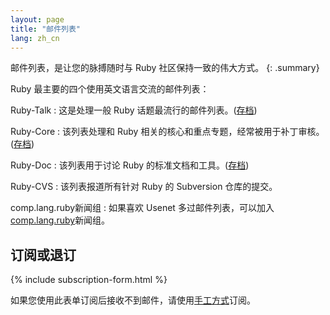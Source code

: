 ```yaml
---
layout: page
title: "邮件列表"
lang: zh_cn
---
```


邮件列表，是让您的脉搏随时与 Ruby 社区保持一致的伟大方式。
{: .summary}

Ruby 最主要的四个使用英文语言交流的邮件列表：

Ruby-Talk
: 这是处理一般 Ruby 话题最流行的邮件列表。([存档][4])

Ruby-Core
: 该列表处理和 Ruby 相关的核心和重点专题，经常被用于补丁审核。([存档][5])

Ruby-Doc
: 该列表用于讨论 Ruby 的标准文档和工具。([存档][6])

Ruby-CVS
: 该列表报道所有针对 Ruby 的 Subversion 仓库的提交。

comp.lang.ruby新闻组
: 如果喜欢 Usenet 多过邮件列表，可以加入[comp.lang.ruby](news:comp.lang.ruby)新闻组。

## 订阅或退订

{% include subscription-form.html %}

如果您使用此表单订阅后接收不到邮件，请使用[手工方式](manual-instructions/)订阅。



[4]: https://ml.ruby-lang.org/mailman3/hyperkitty/list/ruby-talk@ml.ruby-lang.org/
[5]: https://ml.ruby-lang.org/mailman3/hyperkitty/list/ruby-core@ml.ruby-lang.org/
[6]: https://ml.ruby-lang.org/mailman3/hyperkitty/list/ruby-doc@ml.ruby-lang.org/
